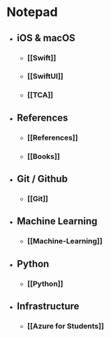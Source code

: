 # Notepad

- ## iOS & macOS
	- ### [[Swift]]
	- ### [[SwiftUI]]
	- ### [[TCA]]

- ## References
	- ### [[References]]
	- ### [[Books]]

- ## Git / Github
	- ### [[Git]]

- ## Machine Learning
	- ### [[Machine-Learning]]

- ## Python
	- ### [[Python]]

- ## Infrastructure
	- ### [[Azure for Students]]